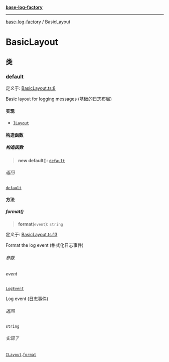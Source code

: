 [**base-log-factory**](index.md)

***

[base-log-factory](index.md) / BasicLayout

# BasicLayout

## 类

### default

定义于: [BasicLayout.ts:8](https://github.com/fengxinming/log-base/blob/c30fa7fc98ee6693b6730b597d133b63d7a6f155/packages/base-log-factory/src/BasicLayout.ts#L8)

Basic layout for logging messages (基础的日志布局)

#### 实现

- [`ILayout`](typings.md#ilayout)

#### 构造函数

##### 构造函数

> **new default**(): [`default`](#default)

###### 返回

[`default`](#default)

#### 方法

##### format()

> **format**(`event`): `string`

定义于: [BasicLayout.ts:13](https://github.com/fengxinming/log-base/blob/c30fa7fc98ee6693b6730b597d133b63d7a6f155/packages/base-log-factory/src/BasicLayout.ts#L13)

Format the log event (格式化日志事件)

###### 参数

###### event

[`LogEvent`](typings.md#logevent)

Log event (日志事件)

###### 返回

`string`

###### 实现了

[`ILayout`](typings.md#ilayout).[`format`](typings.md#ilayout#format)
